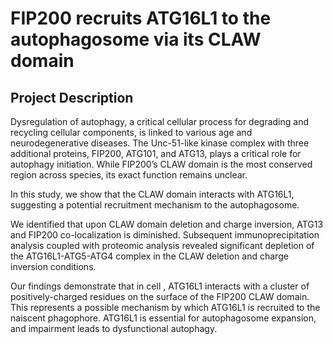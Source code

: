 # FIP200 recruits ATG16L1 to the autophagosome via its CLAW domain


## Project Description

Dysregulation of autophagy, a critical cellular process for degrading and recycling cellular components, is linked to various age and neurodegenerative diseases. The Unc-51-like kinase complex with three additional proteins, FIP200, ATG101, and ATG13, plays a critical role for autophagy initiation. While FIP200’s CLAW domain is the most conserved region across species, its exact function remains unclear. 

In this study, we show that the CLAW domain interacts with ATG16L1, suggesting a potential recruitment mechanism to the autophagosome. 

We identified that upon CLAW domain deletion and charge inversion, ATG13 and FIP200 co-localization is diminished. Subsequent immunoprecipitation analysis coupled with proteomic analysis revealed significant depletion of the ATG16L1-ATG5-ATG4 complex in the CLAW deletion and charge inversion conditions. 

Our findings demonstrate that in cell , ATG16L1 interacts with a cluster of positively-charged residues on the surface of the FIP200 CLAW domain. This represents a possible mechanism by which ATG16L1 is recruited to the naiscent phagophore. ATG16L1 is essential for autophagosome expansion, and impairment leads to dysfunctional autophagy.
